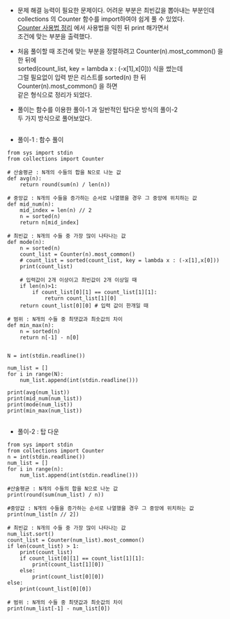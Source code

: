 - 문제 해결 능력이 필요한 문제이다.
  어려운 부분은 최빈값을 뽑아내는 부분인데  
  collections 의 Counter 함수를 import하여야 쉽게 풀 수 있었다.  
  [Counter 사용법 정리] 에서 사용법을 익힌 뒤 print 해가면서  
  조건에 맞는 부분을 출력했다.  
  
- 처음 풀이할 때 조건에 맞는 부분을 정렬하려고 
  Counter(n).most_common() 을 한 뒤에  
  sorted(count_list, key = lambda x : (-x[1],x[0])) 식을 썼는데  
  그럴 필요없이 입력 받은 리스트를 sorted(n) 한 뒤 
  Counter(n).most_common() 을 하면  
  같은 형식으로 정리가 되었다.
- 풀이는 함수를 이용한 풀이-1 과 일반적인 탑다운 방식의 풀이-2  
  두 가지 방식으로 풀어보았다.  
##   
* 풀이-1 : 함수 풀이
```
from sys import stdin
from collections import Counter

# 산술평균 : N개의 수들의 합을 N으로 나눈 값
def avg(n):
    return round(sum(n) / len(n))

# 중앙값 : N개의 수들을 증가하는 순서로 나열했을 경우 그 중앙에 위치하는 값
def mid_num(n):
    mid_index = len(n) // 2
    n = sorted(n)
    return n[mid_index]

# 최빈값 : N개의 수들 중 가장 많이 나타나는 값
def mode(n):
    n = sorted(n)
    count_list = Counter(n).most_common()
    # count_list = sorted(count_list, key = lambda x : (-x[1],x[0]))
    print(count_list)
    
    # 입력값이 2개 이상이고 최빈값이 2개 이상일 때
    if len(n)>1:
        if count_list[0][1] == count_list[1][1]:
            return count_list[1][0]
    return count_list[0][0] # 입력 값이 한개일 때

# 범위 : N개의 수들 중 최댓값과 최솟값의 차이
def min_max(n):
    n = sorted(n)
    return n[-1] - n[0]


N = int(stdin.readline())

num_list = []
for i in range(N):
    num_list.append(int(stdin.readline()))

print(avg(num_list))
print(mid_num(num_list))
print(mode(num_list))
print(min_max(num_list))
```
##
* 풀이-2 : 탑 다운  
```
from sys import stdin 
from collections import Counter
n = int(stdin.readline())
num_list = []
for i in range(n):
    num_list.append(int(stdin.readline()))
    
#산술평균 : N개의 수들의 합을 N으로 나눈 값
print(round(sum(num_list) / n))

#중앙값 : N개의 수들을 증가하는 순서로 나열했을 경우 그 중앙에 위치하는 값
print(num_list[n // 2])

# 최빈값 : N개의 수들 중 가장 많이 나타나는 값
num_list.sort()
count_list = Counter(num_list).most_common()
if len(count_list) > 1:
    print(count_list)
    if count_list[0][1] == count_list[1][1]:
        print(count_list[1][0])
    else:
        print(count_list[0][0])
else:
    print(count_list[0][0])
    
# 범위 : N개의 수들 중 최댓값과 최솟값의 차이    
print(num_list[-1] - num_list[0])
```
[Counter 사용법 정리]: https://gorokke.tistory.com/126?category=939716
